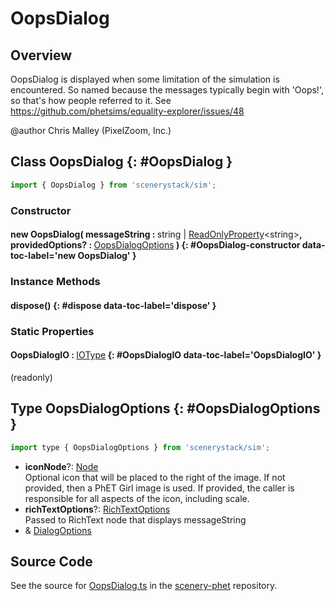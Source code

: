 # OopsDialog

## Overview

OopsDialog is displayed when some limitation of the simulation is encountered.
So named because the messages typically begin with 'Oops!', so that's how people referred to it.
See https://github.com/phetsims/equality-explorer/issues/48

@author Chris Malley (PixelZoom, Inc.)

## Class OopsDialog {: #OopsDialog }


```js
import { OopsDialog } from 'scenerystack/sim';
```
### Constructor

#### new OopsDialog( messageString : <span style="font-weight: 400;"><span style="color: hsla(calc(var(--md-hue) + 180deg),80%,40%,1);">string</span> | [ReadOnlyProperty](../axon/ReadOnlyProperty.md)&lt;<span style="color: hsla(calc(var(--md-hue) + 180deg),80%,40%,1);">string</span>&gt;</span>, providedOptions? : <span style="font-weight: 400;">[OopsDialogOptions](../sim/OopsDialog.md#OopsDialogOptions)</span> ) {: #OopsDialog-constructor data-toc-label='new OopsDialog' }

### Instance Methods

#### dispose() {: #dispose data-toc-label='dispose' }

### Static Properties

#### OopsDialogIO : <span style="font-weight: 400;">[IOType](../tandem/IOType.md)</span> {: #OopsDialogIO data-toc-label='OopsDialogIO' }

(readonly)



## Type OopsDialogOptions {: #OopsDialogOptions }


```js
import type { OopsDialogOptions } from 'scenerystack/sim';
```


- **iconNode**?: [Node](../scenery/Node.md)
<br>  Optional icon that will be placed to the right of the image.
  If not provided, then a PhET Girl image is used.
  If provided, the caller is responsible for all aspects of the icon, including scale.
- **richTextOptions**?: [RichTextOptions](../scenery/RichText.md#RichTextOptions)
<br>  Passed to RichText node that displays messageString
- &amp; [DialogOptions](../sim/Dialog.md#DialogOptions)




## Source Code

See the source for [OopsDialog.ts](https://github.com/phetsims/scenery-phet/blob/main/js/OopsDialog.ts) in the [scenery-phet](https://github.com/phetsims/scenery-phet) repository.
